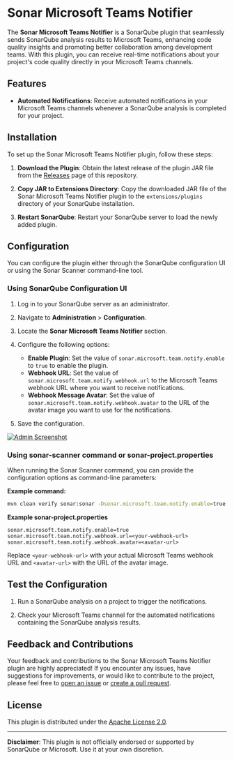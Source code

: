 # Sonar Microsoft Teams Notifier

The **Sonar Microsoft Teams Notifier** is a SonarQube plugin that seamlessly sends SonarQube analysis results to Microsoft Teams, enhancing code quality insights and promoting better collaboration among development teams. With this plugin, you can receive real-time notifications about your project's code quality directly in your Microsoft Teams channels.

## Features

- **Automated Notifications**: Receive automated notifications in your Microsoft Teams channels whenever a SonarQube analysis is completed for your project.

## Installation

To set up the Sonar Microsoft Teams Notifier plugin, follow these steps:

1. **Download the Plugin**: Obtain the latest release of the plugin JAR file from the [Releases](https://github.com/toilatester/sonar-microsoft-teams-notifier/releases) page of this repository.

2. **Copy JAR to Extensions Directory**: Copy the downloaded JAR file of the Sonar Microsoft Teams Notifier plugin to the `extensions/plugins` directory of your SonarQube installation.

3. **Restart SonarQube**: Restart your SonarQube server to load the newly added plugin.

## Configuration

You can configure the plugin either through the SonarQube configuration UI or using the Sonar Scanner command-line tool.

### Using SonarQube Configuration UI

1. Log in to your SonarQube server as an administrator.

2. Navigate to **Administration** > **Configuration**.

3. Locate the **Sonar Microsoft Teams Notifier** section.

4. Configure the following options:

   - **Enable Plugin**: Set the value of `sonar.microsoft.team.notify.enable` to `true` to enable the plugin.
   - **Webhook URL**: Set the value of `sonar.microsoft.team.notify.webhook.url` to the Microsoft Teams webhook URL where you want to receive notifications.
   - **Webhook Message Avatar**: Set the value of `sonar.microsoft.team.notify.webhook.avatar` to the URL of the avatar image you want to use for the notifications.

5. Save the configuration.

[![Admin Screenshot](docs/sonar-teams-admin.png)](docs/sonar-teams-admin.png)

### Using sonar-scanner command or sonar-project.properties

When running the Sonar Scanner command, you can provide the configuration options as command-line parameters:

**Example command:**
```sh
mvn clean verify sonar:sonar -Dsonar.microsoft.team.notify.enable=true -Dsonar.microsoft.team.notify.webhook.url=<your-webhook-url> -Dsonar.microsoft.team.notify.webhook.avatar=<avatar-url>
```

**Example sonar-project.properties**
```properties
sonar.microsoft.team.notify.enable=true
sonar.microsoft.team.notify.webhook.url=<your-webhook-url>
sonar.microsoft.team.notify.webhook.avatar=<avatar-url>
```
Replace `<your-webhook-url>` with your actual Microsoft Teams webhook URL and `<avatar-url>` with the URL of the avatar image.

## Test the Configuration

1. Run a SonarQube analysis on a project to trigger the notifications.

2. Check your Microsoft Teams channel for the automated notifications containing the SonarQube analysis results.

## Feedback and Contributions

Your feedback and contributions to the Sonar Microsoft Teams Notifier plugin are highly appreciated! If you encounter any issues, have suggestions for improvements, or would like to contribute to the project, please feel free to [open an issue](https://github.com/your-username/sonar-microsoft-teams-notifier/issues) or [create a pull request](https://github.com/your-username/sonar-microsoft-teams-notifier/pulls).

## License

This plugin is distributed under the [Apache License 2.0](LICENSE).

---

**Disclaimer**: This plugin is not officially endorsed or supported by SonarQube or Microsoft. Use it at your own discretion.
